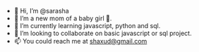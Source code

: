 - 👋 Hi, I’m @sarasha
- 👀 I’m a new mom of a baby girl 👶. 
- 🌱 I’m currently learning javascript, python and sql.
- 💞️ I’m looking to collaborate on basic javascript or sql project.
- 📫 You could reach me at shaxud@gmail.com

<!---
xudansha/xudansha is a ✨ special ✨ repository because its `README.md` (this file) appears on your GitHub profile.
You can click the Preview link to take a look at your changes.
--->
